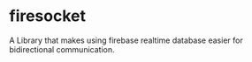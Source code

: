 # firesocket
A Library that makes using firebase realtime database easier for bidirectional communication.
